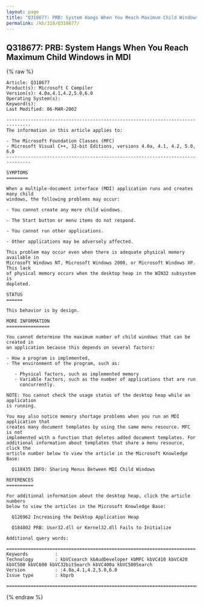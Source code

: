 ```yaml
---
layout: page
title: "Q318677: PRB: System Hangs When You Reach Maximum Child Windows in MDI"
permalink: /kb/318/Q318677/
---
```


## Q318677: PRB: System Hangs When You Reach Maximum Child Windows in MDI

{% raw %}

	Article: Q318677
	Product(s): Microsoft C Compiler
	Version(s): 4.0a,4.1,4.2,5.0,6.0
	Operating System(s): 
	Keyword(s): 
	Last Modified: 06-MAR-2002
	
	-------------------------------------------------------------------------------
	The information in this article applies to:
	
	- The Microsoft Foundation Classes (MFC) 
	- Microsoft Visual C++, 32-bit Editions, versions 4.0a, 4.1, 4.2, 5.0, 6.0 
	-------------------------------------------------------------------------------
	
	SYMPTOMS
	========
	
	When a multiple-document interface (MDI) application runs and creates many child
	windows, the following problems may occur:
	
	- You cannot create any more child windows.
	
	- The Start button or menu items do not respond.
	
	- You cannot run other applications.
	
	- Other applications may be adversely affected.
	
	This problem may occur even when there is adequate physical memory available in
	Microsoft Windows NT, Microsoft Windows 2000, or Microsoft Windows XP. This lack
	of physical memory occurs when the desktop heap in the WIN32 subsystem is
	depleted.
	
	STATUS
	======
	
	This behavior is by design.
	
	MORE INFORMATION
	================
	
	You cannot determine the maximum number of child windows that can be created in
	an application because this depends on several factors:
	
	- How a program is implemented,
	- The environment of the program, such as:
	
	   - Physical factors, such as implemented memory
	   - Variable factors, such as the number of applications that are run
	     concurrently.
	
	NOTE: You cannot check the usage status of the desktop heap while an application
	is running.
	
	You may also notice memory shortage problems when you run an MDI application that
	creates many document templates by using the same menu resource. MFC is not
	implemented with a function that deletes added document templates. For
	additional information about templates that share a menu resource, click the
	article number below to view the article in the Microsoft Knowledge Base:
	
	  Q118435 INFO: Sharing Menus Between MDI Child Windows
	
	REFERENCES
	==========
	
	For additional information about the desktop heap, click the article numbers
	below to view the articles in the Microsoft Knowledge Base:
	
	  Q126962 Increasing the Desktop Application Heap
	
	  Q184802 PRB: User32.dll or Kernel32.dll Fails to Initialize
	
	Additional query words:
	
	======================================================================
	Keywords          :  
	Technology        : kbVCsearch kbAudDeveloper kbMFC kbVC410 kbVC420 kbVC500 kbVC600 kbVC32bitSearch kbVC400a kbVC500Search
	Version           : :4.0a,4.1,4.2,5.0,6.0
	Issue type        : kbprb
	
	=============================================================================
	

{% endraw %}

